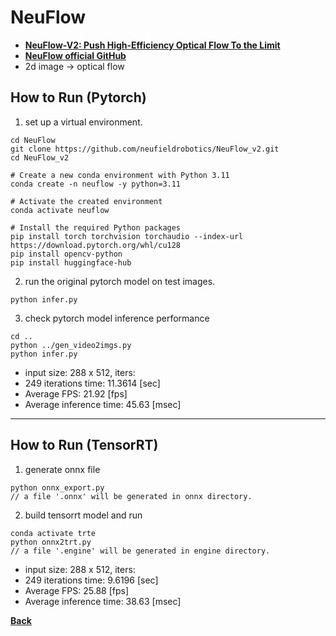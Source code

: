 # NeuFlow
- **[NeuFlow-V2: Push High-Efficiency Optical Flow To the Limit](https://arxiv.org/abs/2408.10161)**
- **[NeuFlow official GitHub](https://github.com/neufieldrobotics/NeuFlow_v2)**
- 2d image -> optical flow

## How to Run (Pytorch)

1. set up a virtual environment.
```
cd NeuFlow
git clone https://github.com/neufieldrobotics/NeuFlow_v2.git
cd NeuFlow_v2

# Create a new conda environment with Python 3.11
conda create -n neuflow -y python=3.11

# Activate the created environment
conda activate neuflow

# Install the required Python packages
pip install torch torchvision torchaudio --index-url https://download.pytorch.org/whl/cu128
pip install opencv-python
pip install huggingface-hub
```

2. run the original pytorch model on test images.
```
python infer.py
```

3. check pytorch model inference performance
```
cd ..
python ../gen_video2imgs.py
python infer.py
```
- input size: 288 x 512, iters: 
- 249 iterations time: 11.3614 [sec]
- Average FPS: 21.92 [fps]
- Average inference time: 45.63 [msec]
--------------------------------------------------------------------

## How to Run (TensorRT)

1. generate onnx file
```
python onnx_export.py
// a file '.onnx' will be generated in onnx directory.
```

2. build tensorrt model and run
```
conda activate trte
python onnx2trt.py
// a file '.engine' will be generated in engine directory.
```
- input size: 288 x 512, iters: 
- 249 iterations time: 9.6196 [sec]
- Average FPS: 25.88 [fps]
- Average inference time: 38.63 [msec]

**[Back](../README.md)** 